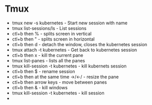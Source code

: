 # Tmux
* tmux new -s kubernetes - Start new session with name
* tmux list-sessions/ls - List sessions
* ctl+b then % - splits screen in vertical
* ctl+b then " - splits screen in horizontal
* ctl+b then d - detach the window, closes the kubernetes session
* tmux attach -t kubernetes - Get back to kubernetes session
* ctl+b then x - kill the current pane
* tmux list-panes - lists all the panes
* tmux kill-session -t kubernetes - kill kubernets session
* ctl+b then $ - rename session
* ctl+b then at the same time ->/<-/ - resize the pane
* ctl+b then arrow keys - move between panes
* ctl+b then & - kill windows
* tmux kill-session -t kubernetes - kill session
* 
